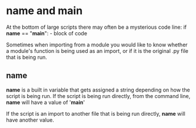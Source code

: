 # __name__ and __main__

At the bottom of large scripts there may often be a mysterious code line:
if __name__ == "__main__":
    - block of code

Sometimes when importing from a module you would like to know whether a module's function is being used as an import, or if it is the original .py file that is being run.

## __name__
__name__ is a built in variable that gets assigned a string depending on how the script is being run. If the script is being run directly, from the command line, __name__ will have a value of '__main__'

If the script is an import to another file that is being run directly, __name__ will have another value.